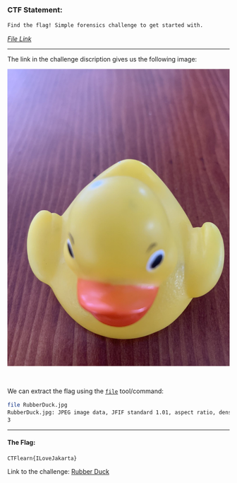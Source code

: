 ### CTF Statement:
```txt
Find the flag! Simple forensics challenge to get started with.
```

_[File Link](https://ctflearn.com/challenge/download/933)_

---

The link in the challenge discription gives us the following image:
<br>

![image](RubberDuck.jpg)

<br>

We can extract the flag using the [`file`](https://linux.die.net/man/1/file) tool/command:

```zsh
file RubberDuck.jpg
RubberDuck.jpg: JPEG image data, JFIF standard 1.01, aspect ratio, density 72x72, segment length 16, comment: "CTFlearn{ILoveJakarta}", progressive, precision 8, 1536x2048, components
3
```



---

#### The Flag:
    CTFlearn{ILoveJakarta}

Link to the challenge: [Rubber Duck](https://ctflearn.com/challenge/933)
